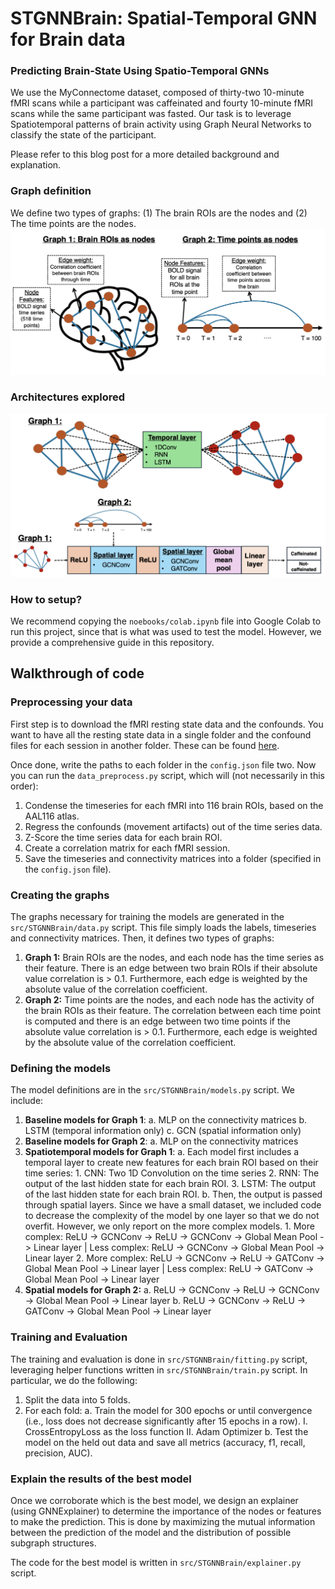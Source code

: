 # STGNNBrain: Spatial-Temporal GNN for Brain data
### Predicting Brain-State Using Spatio-Temporal GNNs
We use the MyConnectome dataset, composed of thirty-two 10-minute fMRI scans while a participant was caffeinated and fourty 10-minute fMRI scans while the same participant was fasted. Our task is to leverage Spatiotemporal patterns of brain activity using Graph Neural Networks to classify the state of the participant. 

Please refer to this blog post for a more detailed background and explanation. 

### Graph definition
We define two types of graphs: (1) The brain ROIs are the nodes and (2) The time points are the nodes. 
![Overview of the graphs created](figures/graphs.png)

### Architectures explored

![Overview of the model architectures](figures/model_architecture.png)

### How to setup?
We recommend copying the `noebooks/colab.ipynb` file into Google Colab to run this project, since that is what was used to test the model. However, we provide a comprehensive guide in this repository. 

## Walkthrough of code

### Preprocessing your data
First step is to download the fMRI resting state data and the confounds. You want to have all the resting state data in a single folder and the confound files for each session in another folder. These can be found [here](https://openfmri.org/dataset/ds000031/). 

Once done, write the paths to each folder in the `config.json` file two. Now you can run the `data_preprocess.py` script, which will (not necessarily in this order):
1. Condense the timeseries for each fMRI into 116 brain ROIs, based on the AAL116 atlas. 
2. Regress the confounds (movement artifacts) out of the time series data. 
3. Z-Score the time series data for each brain ROI.
4. Create a correlation matrix for each fMRI session. 
5. Save the timeseries and connectivity matrices into a folder (specified in the `config.json` file). 

### Creating the graphs
The graphs necessary for training the models are generated in the  `src/STGNNBrain/data.py` script. This file simply loads the labels, timeseries and connectivity matrices. Then, it defines two types of graphs:
1. **Graph 1:** Brain ROIs are the nodes, and each node has the time series as their feature. There is an edge between two brain ROIs if their absolute value correlation is > 0.1. Furthermore, each edge is weighted by the absolute value of the correlation coefficient. 
2. **Graph 2:** Time points are the nodes, and each node has the activity of the brain ROIs as their feature. The correlation between each time point is computed and there is an edge between two time points if the absolute value correlation is > 0.1. Furthermore, each edge is weighted by the absolute value of the correlation coefficient. 

### Defining the models
The model definitions are in the `src/STGNNBrain/models.py` script. We include:
1. **Baseline models for Graph 1**: 
    a. MLP on the connectivity matrices
    b. LSTM (temporal information only)
    c. GCN (spatial information only)
2. **Baseline models for Graph 2**: 
    a. MLP on the connectivity matrices
3. **Spatiotemporal models for Graph 1**:
    a. Each model first includes a temporal layer to create new features for each brain ROI based on their time series:
        1. CNN: Two 1D Convolution on the time series
        2. RNN: The output of the last hidden state for each brain ROI. 
        3. LSTM: The output of the last hidden state for each brain ROI. 
    b. Then, the output is passed through spatial layers. Since we have a small dataset, we included code to decrease the complexity of the model by one layer so that we do not overfit. However, we only report on the more complex models. 
        1. More complex: ReLU -> GCNConv -> ReLU -> GCNConv -> Global Mean Pool -> Linear layer | Less complex: ReLU -> GCNConv -> Global Mean Pool -> Linear layer
        2. More complex: ReLU -> GCNConv -> ReLU -> GATConv -> Global Mean Pool -> Linear layer | Less complex: ReLU -> GATConv -> Global Mean Pool -> Linear layer
4. **Spatial models for Graph 2:**
    a. ReLU -> GCNConv -> ReLU -> GCNConv -> Global Mean Pool -> Linear layer
    b. ReLU -> GCNConv -> ReLU -> GATConv -> Global Mean Pool -> Linear layer

### Training and Evaluation
The training and evaluation is done in `src/STGNNBrain/fitting.py` script, leveraging helper functions written in `src/STGNNBrain/train.py` script. In particular, we do the following:
1. Split the data into 5 folds. 
2. For each fold:
    a. Train the model for 300 epochs or until convergence (i.e., loss does not decrease significantly after 15 epochs in a row). 
        I. CrossEntropyLoss as the loss function
        II. Adam Optimizer
    b. Test the model on the held out data and save all metrics (accuracy, f1, recall, precision, AUC). 

### Explain the results of the best model
Once we corroborate which is the best model, we design an explainer (using GNNExplainer) to determine the importance of the nodes or features to make the prediction. This is done by maximizing the mutual information between the prediction of the model and the distribution of possible subgraph structures. 

The code for the best model is written in `src/STGNNBrain/explainer.py` script. 
